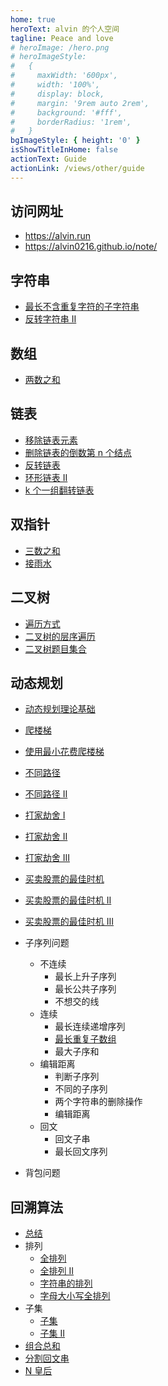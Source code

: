 ```yaml
---
home: true
heroText: alvin 的个人空间
tagline: Peace and love
# heroImage: /hero.png
# heroImageStyle:
#   {
#     maxWidth: '600px',
#     width: '100%',
#     display: block,
#     margin: '9rem auto 2rem',
#     background: '#fff',
#     borderRadius: '1rem',
#   }
bgImageStyle: { height: '0' }
isShowTitleInHome: false
actionText: Guide
actionLink: /views/other/guide
---
```


<!-- kong -->

## 访问网址

- https://alvin.run
- https://alvin0216.github.io/note/

## 字符串

- [最长不含重复字符的子字符串](./docs/algorithm/字符串/最长不含重复字符的子字符串.md)
- [反转字符串 II](./docs/algorithm/字符串/反转字符串II.md)

## 数组

- [两数之和](./docs/algorithm/数组/两数之和.md)

## 链表

- [移除链表元素](./docs/algorithm/链表/移除链表元素.md)
- [删除链表的倒数第 n 个结点](./docs/algorithm/链表/删除链表的倒数第n个结点.md)
- [反转链表](./docs/algorithm/链表/反转链表.md)
- [环形链表 II](./docs/algorithm/链表/环形链表II.md)
- [k 个一组翻转链表](./docs/algorithm/链表/k个一组翻转链表.md)

## 双指针

- [三数之和](./docs/algorithm/双指针/三数之和.md)
- [接雨水](./docs/algorithm/双指针/接雨水.md)

## 二叉树

- [遍历方式](./docs/algorithm/二叉树/遍历方式.md)
- [二叉树的层序遍历](./docs/algorithm/二叉树/二叉树的层序遍历.md)
- [二叉树题目集合](./docs/algorithm/二叉树/二叉树题目集合.md)

## 动态规划

- [动态规划理论基础](./docs/algorithm/动态规划/动态规划理论基础.md)
- [爬楼梯](./docs/algorithm/动态规划/爬楼梯.md#爬楼梯)
- [使用最小花费爬楼梯](./docs/algorithm/动态规划/爬楼梯.md#使用最小花费爬楼梯)
- [不同路径](./docs/algorithm/动态规划/不同路径.md)
- [不同路径 II](./docs/algorithm/动态规划/不同路径.md#不同路径-ii)
- [打家劫舍 I](./docs/algorithm/动态规划/打家劫舍系列.md)
- [打家劫舍 II](./docs/algorithm/动态规划/打家劫舍系列.md#打家劫舍-ii)
- [打家劫舍 III](./docs/algorithm/动态规划/打家劫舍系列.md#打家劫舍-iii)
- [买卖股票的最佳时机](./docs/algorithm/动态规划/买卖股票的最佳时机.md)
- [买卖股票的最佳时机 II](./docs/algorithm/动态规划/买卖股票的最佳时机.md#买卖股票的最佳时机-ii)
- [买卖股票的最佳时机 III](./docs/algorithm/动态规划/买卖股票的最佳时机.md#买卖股票的最佳时机-iii)

- 子序列问题

  - 不连续
    - 最长上升子序列
    - 最长公共子序列
    - 不想交的线
  - 连续
    - 最长连续递增序列
    - [最长重复子数组](./docs/algorithm/动态规划/最长重复子数组.md)
    - 最大子序和
  - 编辑距离
    - 判断子序列
    - 不同的子序列
    - 两个字符串的删除操作
    - 编辑距离
  - 回文
    - 回文子串
    - 最长回文序列

- 背包问题

## 回溯算法

- [总结](./docs/algorithm/回溯/总结.md)
- 排列
  - [全排列](./docs/algorithm/回溯/全排列.md)
  - [全排列 II](./docs/algorithm/回溯/全排列II.md)
  - [字符串的排列](./docs/algorithm/回溯/字符串的排列.md)
  - [字母大小写全排列](./docs/algorithm/回溯/字母大小写全排列.md)
- 子集
  - [子集](./docs/algorithm/回溯/子集.md)
  - [子集 II](./docs/algorithm/回溯/子集II.md)
- [组合总和](./docs/algorithm/回溯/组合总和.md)
- [分割回文串](./docs/algorithm/回溯/分割回文串.md)
- [N 皇后](./docs/algorithm/回溯/N皇后.md)
